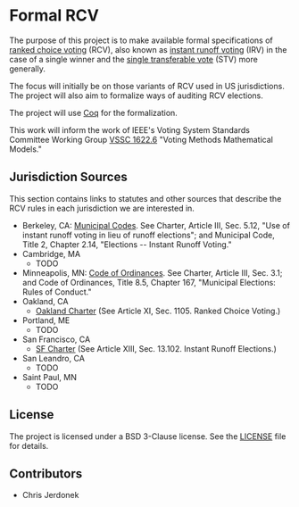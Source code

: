 Formal RCV
==========

The purpose of this project is to make available formal specifications of
[ranked choice voting][rcv] (RCV), also known as [instant runoff voting][irv]
(IRV) in the case of a single winner and the [single transferable vote][stv]
(STV) more generally.

The focus will initially be on those variants of RCV used in US
jurisdictions.  The project will also aim to formalize ways of auditing RCV
elections.

The project will use [Coq][coq] for the formalization.

This work will inform the work of IEEE's Voting System Standards Committee
Working Group [VSSC 1622.6][vssc_1622_6] "Voting Methods Mathematical Models."


Jurisdiction Sources
--------------------

This section contains links to statutes and other sources that describe
the RCV rules in each jurisdiction we are interested in.

* Berkeley, CA: [Municipal Codes][berkeley_codes].
  See Charter, Article III, Sec. 5.12, "Use of instant runoff voting in lieu
  of runoff elections"; and Municipal Code, Title 2, Chapter 2.14,
  "Elections -- Instant Runoff Voting."
* Cambridge, MA
  * TODO
* Minneapolis, MN: [Code of Ordinances][minneapolis_codes].
  See Charter, Article III, Sec. 3.1; and Code of Ordinances, Title 8.5,
  Chapter 167, "Municipal Elections: Rules of Conduct."
* Oakland, CA
  * [Oakland Charter][oakland_charter] (See Article XI, Sec. 1105. Ranked
    Choice Voting.)
* Portland, ME
  * TODO
* San Francisco, CA
  * [SF Charter][sf_charter] (See Article XIII, Sec. 13.102. Instant Runoff
    Elections.)
* San Leandro, CA
  * TODO
* Saint Paul, MN
  * TODO


License
-------

The project is licensed under a BSD 3-Clause license.  See the
[LICENSE](LICENSE) file for details.


Contributors
------------

* Chris Jerdonek


[berkeley_codes]: http://codepublishing.com/ca/berkeley/
[coq]: https://coq.inria.fr/
[irv]: https://en.wikipedia.org/wiki/Instant-runoff_voting
[minneapolis_codes]: https://www.municode.com/library/mn/minneapolis/codes/code_of_ordinances?nodeId=11490
[oakland_charter]: https://www.municode.com/library/ca/oakland/codes/code_of_ordinances?nodeId=THCHOA
[rcv]: https://en.wikipedia.org/wiki/Ranked_Choice_Voting
[sf_charter]: http://www.amlegal.com/library/ca/sfrancisco.shtml
[stv]: https://en.wikipedia.org/wiki/Single_transferable_vote
[vssc_1622_6]: http://grouper.ieee.org/groups/1622/groups/6/index.html
